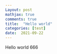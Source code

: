 ```yaml
---
Layout: post
mathjax: true
comments: true
title:  "Hello world"
categories: [test]
date:  2021-09-22
---
```


Hello world $666$

